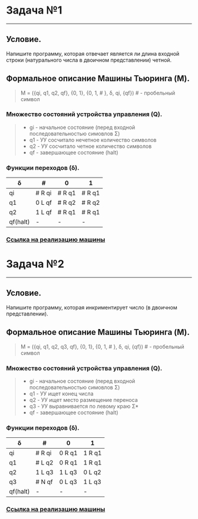 
# Задача №1

---

## Условие.

Напишите программу, которая отвечает является ли длина входной строки (натурального числа в двоичном представлении) четной.

## Формальное описание Машины Тьюринга (M).

> M = ({qi, q1, q2, qf}, {0, 1}, {0, 1, \# }, &delta;, qi, {qf})
> \# - пробельный символ

### Множество состояний устройства управления (Q).

> - gi - начальное состояние (перед входной последовательностью симовлов &Sigma;)
> - q1 - УУ сосчитало нечетное количество символов
> - q2 - УУ сосчитало четное количество символов
> - qf - завершающее состояние (halt)

### Функции переходов (&delta;).

| &delta; | \# | 0 | 1 |
| --- | --- | --- | --- |
| qi | \# R qi | \# R q1 | \# R q1 |
| q1 | 0 L qf | \# R q2 | \# R q2 |
| q2 | 1 L qf | \# R q1 | \# R q1 |
| qf(halt) | \- | \- | \- |

### [Ссылка на реализацию машины](https://morphett.info/turing/turing.html?2161c808cedf30b97241e7126c58fbe3)


# Задача №2

---

## Условие.

Напишите программу, которая инкриментирует число (в двоичном представлении).

## Формальное описание Машины Тьюринга (M).

> M = ({qi, q1, q2, q3, qf}, {0, 1}, {0, 1, \# }, &delta;, qi, {qf})
> \# - пробельный символ

### Множество состояний устройства управления (Q).

> - gi - начальное состояние (перед входной последовательностью симовлов &Sigma;)
> - q1 - УУ ищет конец числа
> - q2 - УУ ищет место размещение переноса
> - q3 - УУ выравнивается по левому краю &Sigma;*
> - qf - завершающее состояние (halt)

### Функции переходов (&delta;).

| &delta; | \# | 0 | 1 |
| --- | --- | --- | --- |
| qi | \# R qi | 0 R q1 | 1 R q1 |
| q1 | \# L q2 | 0 R q1 | 1 R q1 |
| q2 | 1 L q3 | 1 L q3 | 0 L q2 |
| q3 | \# N qf | 0 L q3 | 1 L q3 |
| qf(halt) | \- | \- | \- |

### [Ссылка на реализацию машины](https://morphett.info/turing/turing.html?aca037a5705a84827e4a1bfd5d6b1e75)




